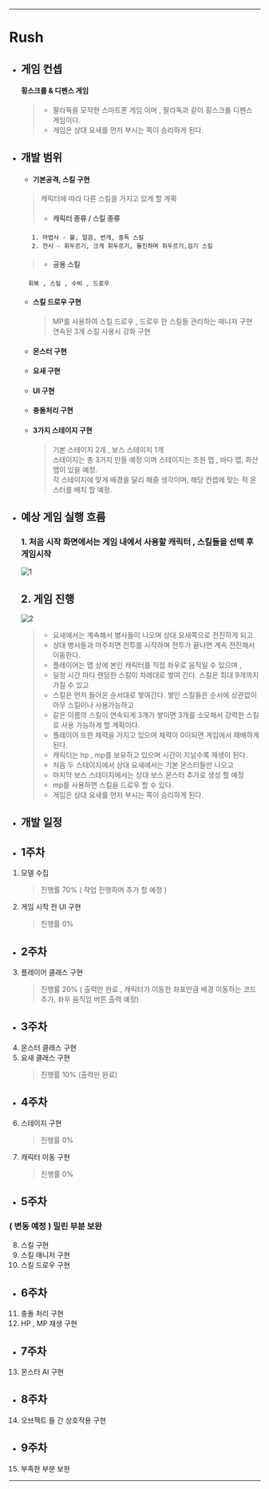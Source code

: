----------------------------------------------------------------------------------------
# Rush
- ## 게임 컨셉
     
     #### 횡스크롤 & 디펜스 게임
     > - 팔라독을 모작한 스마트폰 게임 이며 , 팔라독과 같이 횡스크롤 디펜스 게임이다.
     > - 게임은 상대 요새를 먼저 부시는 쪽이 승리하게 된다.





- ## 개발 범위
    



    + #### 기본공격, 스킬 구현

    >캐릭터에 따라 다른 스킬을 가지고 있게 할 계획
     > - #### 캐릭터 종류 / 스킬 종류
         1. 마법사 - 불, 얼음, 번개, 중독 스킬 
         2. 전사 - 휘두르기, 크게 휘두르기, 돌진하며 휘두르기,검기 스킬        
         
     > - #### 공용 스킬
        회복 , 스킬 , 수비 , 드로우

    + #### 스킬 드로우 구현
        > MP를 사용하여 스킬 드로우 , 드로우 한 스킬들 관리하는 매니저 구현
        > 연속된 3개 스킬 사용시 강화 구현

    + #### 몬스터 구현
    
    + #### 요새 구현

    + #### UI 구현

    + #### 충돌처리 구현

    + #### 3가지 스테이지 구현
        > 기본 스테이지 2개 , 보스 스테이지 1개\
        >스테이지는 총 3가지 만들 예정 이며 스테이지는 초원 맵 , 바다 맵, 화산 맵이 있을 예정.\
        >각 스테이지에 맞게 배경을 달리 해줄 생각이며, 해당 컨셉에 맞는 적 몬스터를 배치 할 예정.

 - ## 예상 게임 실행 흐름
     ### 1. 처음 시작 화면에서는 게임 내에서 사용할 캐릭터 , 스킬들을 선택 후 게임시작
  

    ![1](https://user-images.githubusercontent.com/89959473/229293363-ea42d429-0fc3-40f8-b44c-b200f5619e8a.png)



    ## 2. 게임 진행
    ![2](https://user-images.githubusercontent.com/89959473/229294256-830d4ee3-49af-455e-bb78-e4f5e8a875cb.png)
     > - 요새에서는 계속해서 병사들이 나오며 상대 요새쪽으로 전진하게 되고
     > - 상대 병사들과 마주치면 전투를 시작하며 전투가 끝나면 계속 전진해서 이동한다.
     > - 플레이어는 맵 상에 본인 캐릭터를 직접 좌우로 움직일 수 있으며 ,
     > - 일정 시간 마다 랜덤한 스킬이 차례대로 쌓여 간다. 스킬은 최대 9개까지 가질 수 있고
     > - 스킬은 먼저 들어온 순서대로 쌓여간다. 쌓인 스킬들은 순서에 상관없이 아무 스킬이나 사용가능하고
     > - 같은 이름의 스킬이 연속되게 3개가 쌓이면 3개를 소모해서 강력한 스킬로 사용 가능하게 할 계획이다.
     > - 플레이어 또한 체력을 가지고 있으며 체력이 0이되면 게임에서 패배하게 된다.
     > - 캐릭터는 hp , mp를 보유하고 있으며 시간이 지날수록 재생이 된다.
     > - 처음 두 스테이지에서 상대 요새에서는 기본 몬스터들만 나오고
     > - 마지막 보스 스테이지에서는 상대 보스 몬스터 추가로 생성 할 예정
     > - mp를 사용하면 스킬을 드로우 할 수 있다.
     > - 게임은 상대 요새를 먼저 부시는 쪽이 승리하게 된다.

 - ## 개발 일정

 - ## 1주차
1. 모델 수집
    > 진행률 70% ( 작업 진행하며 추가 할 예정 )
2. 게임 시작 전 UI 구현
    > 진행률 0% 
 - ## 2주차
3. 플레이어 클래스 구현
    > 진행률 20% ( 출력만 완료 , 캐릭터가 이동한 좌표만큼 배경 이동하는 코드 추가, 좌우 움직임 버튼 출력 예정)
 - ## 3주차
4. 몬스터 클래스 구현
5. 요새 클래스 구현
    > 진행률 10% (출력만 완료)


 - ## 4주차
6. 스테이지 구현
    > 진행률 0%
7. 캐릭터 이동 구현
    > 진행률 0%

 - ## 5주차
### ( 변동 예정 ) 밀린 부분 보완

8. 스킬 구현
9. 스킬 매니저 구현
10. 스킬 드로우 구현

 - ## 6주차
11. 충돌 처리 구현
12. HP , MP 재생 구현

 - ## 7주차
13. 몬스터 AI 구현

 - ## 8주차
14. 오브젝트 들 간 상호작용 구현

 - ## 9주차 
15. 부족한 부분 보완
----------------------------------------------------------------------------------------

